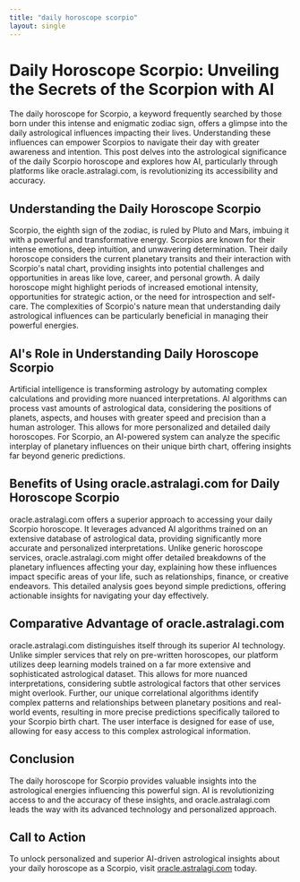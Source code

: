 ```yaml
---
title: "daily horoscope scorpio"
layout: single
---
```


# Daily Horoscope Scorpio: Unveiling the Secrets of the Scorpion with AI

The daily horoscope for Scorpio, a keyword frequently searched by those born under this intense and enigmatic zodiac sign, offers a glimpse into the daily astrological influences impacting their lives. Understanding these influences can empower Scorpios to navigate their day with greater awareness and intention.  This post delves into the astrological significance of the daily Scorpio horoscope and explores how AI, particularly through platforms like oracle.astralagi.com, is revolutionizing its accessibility and accuracy.

## Understanding the Daily Horoscope Scorpio

Scorpio, the eighth sign of the zodiac, is ruled by Pluto and Mars, imbuing it with a powerful and transformative energy. Scorpios are known for their intense emotions, deep intuition, and unwavering determination. Their daily horoscope considers the current planetary transits and their interaction with Scorpio's natal chart, providing insights into potential challenges and opportunities in areas like love, career, and personal growth.  A daily horoscope might highlight periods of increased emotional intensity, opportunities for strategic action, or the need for introspection and self-care.  The complexities of Scorpio's nature mean that understanding daily astrological influences can be particularly beneficial in managing their powerful energies.

## AI's Role in Understanding Daily Horoscope Scorpio

Artificial intelligence is transforming astrology by automating complex calculations and providing more nuanced interpretations. AI algorithms can process vast amounts of astrological data, considering the positions of planets, aspects, and houses with greater speed and precision than a human astrologer. This allows for more personalized and detailed daily horoscopes.  For Scorpio, an AI-powered system can analyze the specific interplay of planetary influences on their unique birth chart, offering insights far beyond generic predictions.

## Benefits of Using oracle.astralagi.com for Daily Horoscope Scorpio

oracle.astralagi.com offers a superior approach to accessing your daily Scorpio horoscope. It leverages advanced AI algorithms trained on an extensive database of astrological data, providing significantly more accurate and personalized interpretations.  Unlike generic horoscope services, oracle.astralagi.com might offer detailed breakdowns of the planetary influences affecting your day, explaining how these influences impact specific areas of your life, such as relationships, finance, or creative endeavors.  This detailed analysis goes beyond simple predictions, offering actionable insights for navigating your day effectively.

## Comparative Advantage of oracle.astralagi.com

oracle.astralagi.com distinguishes itself through its superior AI technology. Unlike simpler services that rely on pre-written horoscopes, our platform utilizes deep learning models trained on a far more extensive and sophisticated astrological dataset. This allows for more nuanced interpretations, considering subtle astrological factors that other services might overlook.  Further, our unique correlational algorithms identify complex patterns and relationships between planetary positions and real-world events, resulting in more precise predictions specifically tailored to your Scorpio birth chart. The user interface is designed for ease of use, allowing for easy access to this complex astrological information.

## Conclusion

The daily horoscope for Scorpio provides valuable insights into the astrological energies influencing this powerful sign. AI is revolutionizing access to and the accuracy of these insights, and oracle.astralagi.com leads the way with its advanced technology and personalized approach.

## Call to Action

To unlock personalized and superior AI-driven astrological insights about your daily horoscope as a Scorpio, visit [oracle.astralagi.com](https://oracle.astralagi.com) today.